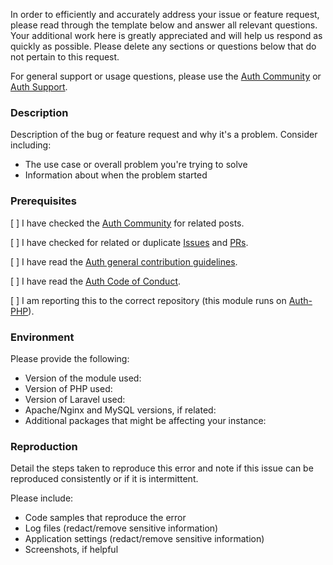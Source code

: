 In order to efficiently and accurately address your issue or feature request, please read through the template below and answer all relevant questions. Your additional work here is greatly appreciated and will help us respond as quickly as possible. Please delete any sections or questions below that do not pertain to this request.

For general support or usage questions, please use the [Auth Community](https://community.auth0.com/) or [Auth Support](https://support.auth0.com.).

### Description

Description of the bug or feature request and why it's a problem. Consider including:

- The use case or overall problem you're trying to solve
- Information about when the problem started

### Prerequisites

[ ] I have checked the [Auth Community](https://community.auth0.com/) for related posts.

[ ] I have checked for related or duplicate [Issues](https://github.com/auth0/REPO-NAME/issues) and [PRs](https://github.com/auth0/REPO-NAME/pulls).

[ ] I have read the [Auth general contribution guidelines](https://github.com/auth0/open-source-template/blob/master/GENERAL-CONTRIBUTING.md).

[ ] I have read the [Auth Code of Conduct](https://github.com/auth0/open-source-template/blob/master/CODE-OF-CONDUCT.md).

[ ] I am reporting this to the correct repository (this module runs on [Auth-PHP](https://github.com/auth0/auth0-PHP)).

### Environment

Please provide the following:

- Version of the module used:
- Version of PHP used:
- Version of Laravel used:
- Apache/Nginx and MySQL versions, if related:
- Additional packages that might be affecting your instance:

### Reproduction

Detail the steps taken to reproduce this error and note if this issue can be reproduced consistently or if it is intermittent.

Please include:

- Code samples that reproduce the error
- Log files (redact/remove sensitive information)
- Application settings (redact/remove sensitive information)
- Screenshots, if helpful
